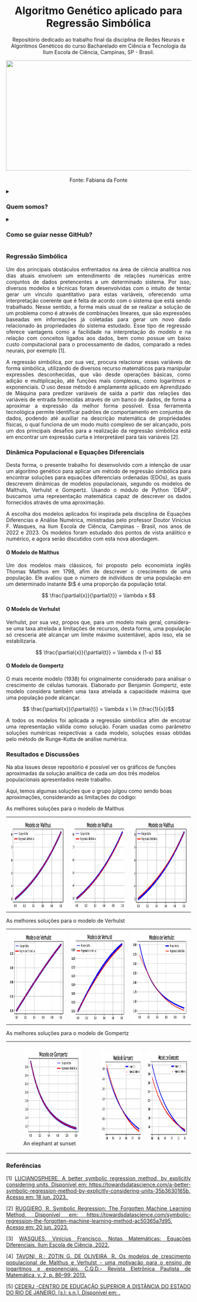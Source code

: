 <h1 align="center"> Algoritmo Genético aplicado para Regressão Simbólica </h1>

<p align="center"> Repositório dedicado ao trabalho final da disciplina de Redes Neurais e Algoritmos Genéticos do curso Bacharelado em Ciência e Tecnologia da Ilum Escola de Ciência, Campinas, SP - Brasil. </p>

<p align="center"> <img src="https://github.com/aaaaclarinha/aaaaclarinha/assets/106619091/b0a94d54-b3a7-4373-afc6-b1fbf1d26b2c", width=900, height=300></p>
<p align="center"> Fonte: Fabiana da Fonte

<details><summary><h3 align="justify"> Quem somos? </h3></summary>
  
<p align="justify"> Somos alunos da <a href="https://ilum.cnpem.br/"> Ilum Escola de Ciência</a>! Nosso curso é voltado para uma formação interdisciplinar em Ciência e Tecnologia. Por aqui exploramos diversas áreas do conhecimento e somos convidados a pensar ciência de forma independente e inovadora. </p>

<p align="justify"> Com base nisto, trazemos projetos multidisciplinares, incrementados principalmente em Python, para a plataforma do GitHub. Para conhecer um pouco mais de nosso trabalho, visite nossos perfis:</p>

- <a href="https://github.com/aaaaclarinha"> Ana Clara Brandão </a>
- <a href="https://github.com/Vendedor-de-Automoveis"> Heitor R. Bernardes </a>
- <a href="https://github.com/Karl-Marcos"> Marcos de Cerqueira</a>
- <a href="https://github.com/Sophlechim"> Sophia Michel </a>

<p align="justify"> Esse repositório é parte da disciplina de Redes Neurais e Algoritmos Genéticos, ministrada pelo <a href="https://github.com/drcassar"> Prof. Daniel R. Cassar </a> </p>
  
</details>

<details><summary><h3><b>Como se guiar nesse GitHub?</h3></b></summary>
<p align="justify">
Os experimentos de regressão simbólica por algoritmos genéticos estão separados em três Notebooks Jupyter (.ipynb), sendo cada um aplicado a uma equação diferencial dos modelos populacionais: </p>
 
- <a href="https://github.com/Karl-Marcos/RNAG_Trabalho_Final/blob/main/R_S%20-%20Malthus.ipynb"> Modelo de Malthus (R_S_Malthus) </a>

- <a href="https://github.com/Karl-Marcos/RNAG_Trabalho_Final/blob/main/R_S%20-%20Verhulst.ipynb"> Modelo de Verhulst (R_S_Verhulst) </a>

- <a href="https://github.com/Karl-Marcos/RNAG_Trabalho_Final/blob/main/R_S%20-%20Gompertz.ipynb"> Modelo de Gompertz (R_S_Gompertz) </a>

<p align="justify">
Além disso, podem ser acessadas também algumas funções úteis para o deselvimento do nosso trabalho, como as funções correspondentes às equações diferenciais e a função que resolve o problema da análise numericamente, usando o método de Runge-Kutta. Estas se encontram definidas no arquivo <a href="https://github.com/Karl-Marcos/RNAG_Trabalho_Final/blob/main/funcoes.py"> funcoes.py </a> 
</p>

</details>

<h3> Regressão Simbólica </h3>

<p align="justify"> Um dos principais obstáculos enfrentados na área de ciência analítica nos dias atuais envolvem um entendimento de relações numéricas entre conjuntos de dados pretencentes a um determinado sistema. Por isso, diversos modelos e técnicas foram desenvolvidas com o intuito de tentar gerar um vínculo quantitativo para estas variáveis, oferecendo uma interpretação coerente que é feita de acordo com o sistema que está sendo trabalhado. Nesse sentido, a forma mais usual de se realizar a solução de um problema como é através de combinações lineares, que são expressões baseadas em informações já coletadas para gerar um novo dado relacionado às propriedades do sistema estudado. Esse tipo de regressão oferece vantagens como a facilidade na interpretação do modelo e na relação com conceitos ligados aos dados, bem como possue um baixo custo computacional para o processamento de dados, comparado a redes neurais, por exemplo [1]. </p>

<p align="justify"> A regressão simbólica, por sua vez, procura relacionar essas variáveis de forma simbólica, utilizando de diversos recurso matemáticos para manipular expressões desconhecidas, que vão desde operações básicas, como adição e multiplicação, até funções mais complexas, como logaritmos e exponenciais. O uso desse método é amplamente aplicado em Aprendizado de Máquina para predizer variáveis de saída a partir das relações das variáveis de entrada fornecidas através de um banco de dados, de forma a aproximar a expressão da melhor forma possível. Essa ferramenta tecnológica permite identificar padrões de comportamento em conjuntos de dados, podendo até auxiliar na descrição matemática de propriedades físicas, o qual funciona de um modo muito complexo de ser alcançado, pois um dos principais desafios para a realização da regressão simbólica está em encontrar um expressão curta e interpretável para tais variáveis [2].</p>

<h3> Dinâmica Populacional e Equações Diferenciais </h3>

<p align="justify"> Desta forma, o presente trabalho foi desenvolvido com a intenção de usar um algoritmo genético para aplicar um método de regressão simbólica para encontrar soluções para equações diferenciais ordenadas (EDOs), as quais descrevem dinâmicas de modelos populacionais, segundo os modelos de Malthuls, Verhulst e Gompertz. Usando o módulo de Python `DEAP`, buscamos uma representação matemática capaz de descrever os dados fornecidos através de uma aproximação. </p>

<p align="justify"> A escolha dos modelos aplicados foi inspirada pela disciplina de Equações Diferencias e Análise Numérica, ministradas pelo professor Doutor Vinícius F. Wasques, na Ilum Escola de Ciência, Campinas - Brasil, nos anos de 2022 e 2023. Os modelos foram estudado dos pontos de vista análitico e numérico, e agora serão discutidos com esta nova abordagem. </p>

<h4> O Modelo de Malthus </h4>

<p align="justify"> Um dos modelos mais clássicos, foi proposto pelo economista inglês Thomas Malthus em 1798, afim de descrever o crescimento de uma população. Ele avaliou que o número de indivíduos de uma população em um determinado instante $t$ é uma proporção da população total.
</p>

$$ \frac{\partial{x}}{\partial{t}} = \lambda x $$

<h4> O Modelo de Verhulst </h4>

<p align="justify"> Verhulst, por sua vez, propos que, para um modelo mais geral, considera-se uma taxa atrelada a limitações de recursos, desta forma, uma população só cresceria até alcançar um limite máximo sustentável, após isso, ela se estabilizaria.
</p>

$$ \frac{\partial{x}}{\partial{t}} = \lambda x (1-x) $$

<h4> O Modelo de Gompertz </h4>

<p align="justify"> O mais recente modelo (1938) foi originalmente considerado para análisar o crescimento de células tumorais. Elaborado por Benjamin Gompertz, este modelo considera também uma taxa atrelada a capacidade máxima que uma população pode alcançar.

$$ \frac{\partial{x}}{\partial{t}} = \lambda x \ ln (\frac{1}{x})$$

<p align="justify"> A todos os modelos foi aplicada a regressão simbólica afim de encotrar uma representação válida como solução. Foram usadas como parâmetro soluções numéricas respectivas a cada modelo, soluções essas obtidas pelo método de Runge-Kutta de análise numérica. </p>

<h3> Resultados e Discussões </h3>

Na aba Issues desse repositório é possível ver os gráficos de funções aproximadas da solução analítica de cada um dos três modelos populacionais apresentados neste trabalho.

Aqui, temos algumas soluções que o grupo julgou como sendo boas aproximações, considerando as limitações do código:


<p align="justify"> As melhores soluções para o modelo de Malthus </p>

<table>
  <tr>
    <td>
      <img src="https://github.com/Karl-Marcos/RNAG_Trabalho_Final/blob/main/resultados/Malthus_ana.jpeg?raw=true" width=550 height=250 alt="Imagem 1">
    </td>
    <td>
      <img src="https://github.com/Karl-Marcos/RNAG_Trabalho_Final/blob/main/resultados/Malthus_2.jpeg?raw=true" width=550 height=250 alt="Imagem 2">
    </td>
    <td>
      <img src="https://github.com/Karl-Marcos/RNAG_Trabalho_Final/blob/main/resultados/Malthus_3.jpeg?raw=true" width=550 height=250 alt="Imagem 3">
    </td>
  </tr>
</table>

<p align="justify"> As melhores soluções para o modelo de Verhulst </p>

<table>
  <tr>
    <td>
      <img src="https://github.com/Karl-Marcos/RNAG_Trabalho_Final/blob/main/resultados/Verhulst_ana.jpeg?raw=true" width=550 height=250 alt="Imagem 1">
    </td>
    <td>
      <img src="https://github.com/Karl-Marcos/RNAG_Trabalho_Final/blob/main/resultados/Verhulst_2.jpeg?raw=true" width=550 height=250 alt="Imagem 2">
    </td>
    <td>
      <img src="https://github.com/Karl-Marcos/RNAG_Trabalho_Final/blob/main/resultados/Verhulst_3.jpeg?raw=true" width=550 height=250 alt="Imagem 3">
    </td>
  </tr>
</table>


<p align="justify"> As melhores soluções para o modelo de Gompertz </p>

<table>
  <tr>
    <td>
      <figure>
      <img src="https://github.com/Karl-Marcos/RNAG_Trabalho_Final/blob/main/resultados/Gompertz_ana.jpeg?raw=true" width=550 height=250 alt="$x(t) = x_0 e^{-e^{-t}}$">           <figcaption>An elephant at sunset</figcaption>
      </figure>
      </td>
    <td>
      <img src="https://github.com/Karl-Marcos/RNAG_Trabalho_Final/blob/main/resultados/Gompertz_2.jpeg?raw=true" width=550 height=250 alt="$x(t) = \frac{e^t}{e e^{e-1}} + e e^t$">
    </td>
    <td>
      <img src="https://github.com/Karl-Marcos/RNAG_Trabalho_Final/blob/main/resultados/Gompertz_3.jpeg?raw=true" width=550 height=250 alt="x(t) = \frac{t}{e} + e e^t + e^{-1}">
    </td>
  </tr>
</table>


  <h3> Referências </h3>
    
<p align="justify"> [1] <a href='https://towardsdatascience.com/a-better-symbolic-regression-method-by-explicitly-considering-units-35b3630165b'> LUCIANOSPHERE. A better symbolic regression method, by explicitly considering units. Disponível em: https://towardsdatascience.com/a-better-symbolic-regression-method-by-explicitly-considering-units-35b3630165b. Acesso em: 18 jun. 2023. </a>
‌</p>
<p align="justify"> [2] <a href='https://towardsdatascience.com/symbolic-regression-the-forgotten-machine-learning-method-ac50365a7d95'> RUGGIERO, R. Symbolic Regression: The Forgotten Machine Learning Method. Disponível em: https://towardsdatascience.com/symbolic-regression-the-forgotten-machine-learning-method-ac50365a7d95. Acesso em: 20 jun. 2023. </a>
</p>

<p align="justify"> [3] <a href='https://moodle-ilum.cnpem.br/pluginfile.php/256647/mod_resource/content/15/Equa__es_Diferenciais___Ilum_2022%20%2817%29.pdf'> WASQUES, Vinícius Francisco. Notas Matemáticas: Equações Diferenciais. Ilum Escola de Ciência, 2022. </a>
</p>

<p align="justify"> [4] <a href='https://towardsdatascience.com/symbolic-regression-the-forgotten-machine-learning-method-ac50365a7d95](https://www.fc.unesp.br/Home/Departamentos/Matematica/revistacqd2228/v02n02a09-os-modelos-de-crescimento-populacional.pdf)'> TAVONI, R.; ZOTIN G. DE OLIVEIRA, R. Os modelos de crescimento populacional de Malthus e Verhulst - uma motivação para o ensino de logaritmos e exponenciais. C.Q.D.- Revista Eletrônica Paulista de Matemática, v. 2, p. 86–99, 2013.</a>
</p>

<p align="justify"> [5] <a href='https://www.if.ufrj.br/~carlos/infoenci/notasdeaula/roteiros/aula06.pdf'> CEDERJ -CENTRO DE EDUCAÇÃO SUPERIOR A DISTÂNCIA DO ESTADO DO RIO DE JANEIRO. [s.l: s.n.]. Disponível em: <https://www.if.ufrj.br/~carlos/infoenci/notasdeaula/roteiros/aula06.pdf>. </a>
</p>



‌
    
